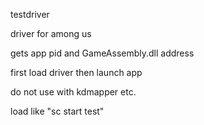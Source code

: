 testdriver

driver for among us

gets app pid and GameAssembly.dll address

first load driver then launch app

do not use with kdmapper etc.

load like "sc start test"
